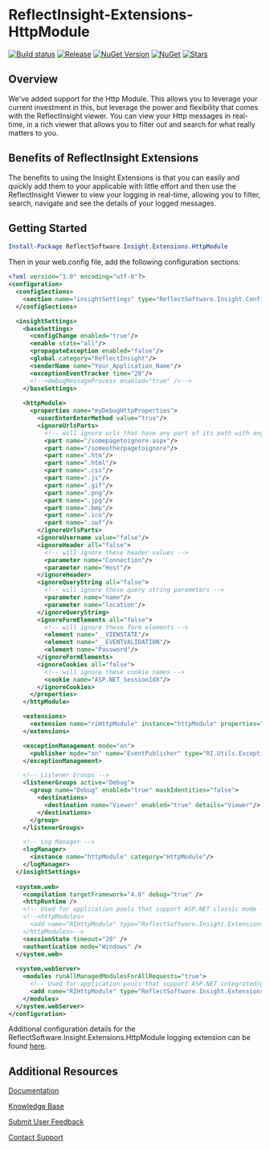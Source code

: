 # ReflectInsight-Extensions-HttpModule

[![Build status](https://ci.appveyor.com/api/projects/status/github/reflectsoftware/reflectinsight-extensions-httpmodule?svg=true)](https://ci.appveyor.com/project/reflectsoftware/reflectinsight-extensions-HttpModule)
[![Release](https://img.shields.io/github/release/reflectsoftware/reflectinsight-extensions-HttpModule.svg)](https://github.com/reflectsoftware/reflectinsight-extensions-HttpModule/releases/latest)
[![NuGet Version](http://img.shields.io/nuget/v/reflectsoftware.insight.extensions.httpmodule.svg?style=flat)](http://www.nuget.org/packages/ReflectSoftware.Insight.Extensions.HttpModule/)
[![NuGet](https://img.shields.io/nuget/dt/reflectsoftware.insight.extensions.httpmodule.svg)](http://www.nuget.org/packages/ReflectSoftware.Insight.Extensions.HttpModule/)
[![Stars](https://img.shields.io/github/stars/reflectsoftware/reflectinsight-extensions-HttpModule.svg)](https://github.com/reflectsoftware/reflectinsight-extensions-HttpModule/stargazers)

## Overview ##

We've added support for the Http Module. This allows you to leverage your current investment in this, but leverage the power and flexibility that comes with the ReflectInsight viewer. You can view your Http messages in real-time, in a rich viewer that allows you to filter out and search for what really matters to you.

## Benefits of ReflectInsight Extensions ##

The benefits to using the Insight Extensions is that you can easily and quickly add them to your applicable with little effort and then use the ReflectInsight Viewer to view your logging in real-time, allowing you to filter, search, navigate and see the details of your logged messages.

## Getting Started

```powershell
Install-Package ReflectSoftware.Insight.Extensions.HttpModule
```

Then in your web.config file, add the following configuration sections:

```xml
<?xml version="1.0" encoding="utf-8"?>
<configuration>
  <configSections>
    <section name="insightSettings" type="ReflectSoftware.Insight.ConfigurationHandler,ReflectSoftware.Insight" />
  </configSections>

  <insightSettings>
    <baseSettings>
      <configChange enabled="true"/>
      <enable state="all"/>
      <propagateException enabled="false"/>
      <global category="ReflectInsight"/>
      <senderName name="Your_Application_Name"/>
      <exceptionEventTracker time="20"/>
      <!--<debugMessageProcess enabled="true" />-->
    </baseSettings>
    
    <httpModule>
      <properties name="myDebugHttpProperties">
        <userEnterEnterMethod value="true"/>
        <ignoreUrlsParts>
          <!-- will ignore urls that have any part of its path with any key words listed below -->
          <part name="/somepagetoignore.aspx"/>
          <part name="/someotherpagetoignore"/>
          <part name=".htm"/>
          <part name=".html"/>
          <part name=".css"/>
          <part name=".js"/>
          <part name=".gif"/>
          <part name=".png"/>
          <part name=".jpg"/>
          <part name=".bmp"/>
          <part name=".ico"/>
          <part name=".swf"/>
        </ignoreUrlsParts>
        <ignoreUsername value="false"/>
        <ignoreHeader all="false">
          <!-- will ignore these header values -->
          <parameter name="Connection"/>
          <parameter name="Host"/>
        </ignoreHeader>
        <ignoreQueryString all="false">
          <!-- will ignore these query string parameters -->
          <parameter name="name"/>
          <parameter name="location"/>
        </ignoreQueryString>
        <ignoreFormElements all="false">
          <!-- will ignore these form elements -->
          <element name="__VIEWSTATE"/>
          <element name="__EVENTVALIDATION"/>
          <element name="Password"/>
        </ignoreFormElements>
        <ignoreCookies all="false">
          <!-- will ignore these cookie names -->
          <cookie name="ASP.NET_SessionIdX"/>
        </ignoreCookies>
      </properties>
    </httpModule>

    <extensions>
      <extension name="riHttpModule" instance="httpModule" properties="myDebugHttpProperties" enabled="true"/>
    </extensions>

    <exceptionManagement mode="on">
      <publisher mode="on" name="EventPublisher" type="RI.Utils.ExceptionManagement.ExceptionEventPublisher, ReflectInsight.Insight" applicationName="ReflectInsight" />
    </exceptionManagement>

    <!-- Listener Groups -->
    <listenerGroups active="Debug">
      <group name="Debug" enabled="true" maskIdentities="false">
        <destinations>
          <destination name="Viewer" enabled="true" details="Viewer"/>
        </destinations>
      </group>
    </listenerGroups>

    <!-- Log Manager -->
    <logManager>
      <instance name="httpModule" category="HttpModule"/>
    </logManager>
  </insightSettings>
  
  <system.web>
    <compilation targetFramework="4.0" debug="true" />
    <httpRuntime />
    <!-- Used for application pools that support ASP.NET classic mode -->
    <!--<httpModules>
      <add name="RIHttpModule" type="ReflectSoftware.Insight.Extensions.HttpModule.RIHttpModule, ReflectSoftware.Insight.Extensions.HttpModule"/>
    </httpModules>-->
    <sessionState timeout="20" />
    <authentication mode="Windows" />
  </system.web>
  
  <system.webServer>
    <modules runAllManagedModulesForAllRequests="true">
      <!-- Used for application pools that support ASP.NET integrated/pipeline mode -->
      <add name="RIHttpModule" type="ReflectSoftware.Insight.Extensions.HttpModule.RIHttpModule, ReflectSoftware.Insight.Extensions.HttpModule" />      
    </modules>
  </system.webServer>
</configuration>

```

Additional configuration details for the ReflectSoftware.Insight.Extensions.HttpModule logging extension can be found [here](https://reflectsoftware.atlassian.net/wiki/display/RI5/HttpModule+Extension).

## Additional Resources

[Documentation](https://reflectsoftware.atlassian.net/wiki/display/RI5/ReflectInsight+5+documentation)

[Knowledge Base](http://reflectsoftware.uservoice.com/knowledgebase)

[Submit User Feedback](http://reflectsoftware.uservoice.com/forums/158277-reflectinsight-feedback)

[Contact Support](support@reflectsoftware.com)
